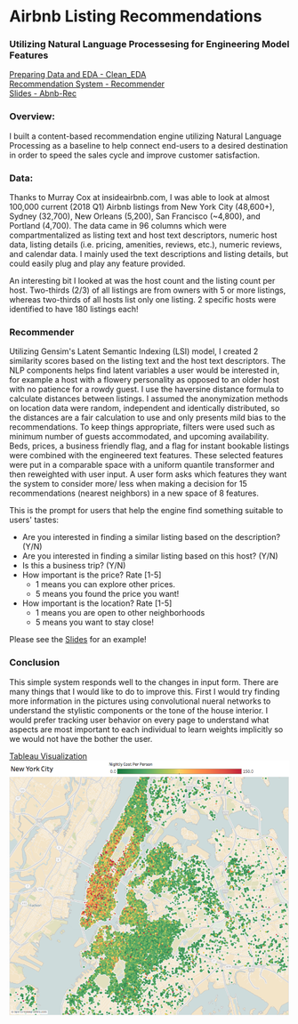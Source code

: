 # Airbnb Listing Recommendations
### Utilizing Natural Language Processesing for Engineering Model Features

[Preparing Data and EDA - Clean_EDA](notebooks/Clean_EDA.ipynb) <br>
[Recommendation System - Recommender](notebooks/Recommender.ipynb) <br>
[Slides - Abnb-Rec](abnb-rec.pdf)


### Overview:
I built a content-based recommendation engine utilizing Natural Language Processing as a baseline to help connect end-users to a desired destination in order to speed the sales cycle and improve customer satisfaction.

### Data:
Thanks to Murray Cox at insideairbnb.com, I was able to look at almost 100,000 current (2018 Q1) Airbnb listings from New York City (48,600+), Sydney (32,700), New Orleans (5,200), San Francisco (~4,800), and Portland (4,700). The data came in 96 columns which were compartmentalized as listing text and host text descriptors, numeric host data, listing details (i.e. pricing, amenities, reviews, etc.), numeric reviews, and calendar data. I mainly used the text descriptions and listing details, but could easily plug and play any feature provided.

An interesting bit I looked at was the host count and the listing count per host. Two-thirds (2/3) of all listings are from owners with 5 or more listings, whereas two-thirds of all hosts list only one listing. 2 specific hosts were identified to have 180 listings each!

### Recommender
Utilizing Gensim's Latent Semantic Indexing (LSI) model, I created 2 similarity scores based on the listing text and the host text descriptors. The NLP components helps find latent variables a user would be interested in, for example a host with a flowery personality as opposed to an older host with no patience for a rowdy guest. I use the haversine distance formula to calculate distances between listings. I assumed the anonymization methods on location data were random, independent and identically distributed, so the distances are a fair calculation to use and only presents mild bias to the recommendations. To keep things appropriate, filters were used such as minimum number of guests accommodated, and upcoming availability. Beds, prices, a business friendly flag, and a flag for instant bookable listings were combined with the engineered text features. These selected features were put in a comparable space with a uniform quantile transformer and then reweighted with user input. A user form asks which features they want the system to consider more/ less when making a decision for 15 recommendations (nearest neighbors) in a new space of 8 features.

This is the prompt for users that help the engine find something suitable to users' tastes:
 - Are you interested in finding a similar listing based on the description? (Y/N)
 - Are you interested in finding a similar listing based on this host? (Y/N)
 - Is this a business trip? (Y/N)
 - How important is the price? Rate [1-5]
    - 1 means you can explore other prices.
    - 5 means you found the price you want!
 - How important is the location? Rate [1-5]
    - 1 means you are open to other neighborhoods
    - 5 means you want to stay close!

Please see the [Slides](abnb-rec.pdf) for an example!

### Conclusion
This simple system responds well to the changes in input form. There are many things that I would like to do to improve this. First I would try finding more information in the pictures using convolutional nueral networks to understand the stylistic components or the tone of the house interior. I would prefer tracking user behavior on every page to understand what aspects are most important to each individual to learn weights implicitly so we would not have the bother the user.

[Tableau Visualization](https://public.tableau.com/profile/davis.vance#!/vizhome/Airbnb_50/Dashboard)
![Tableau Visualization](pics/overall.png "New York City Viz")
